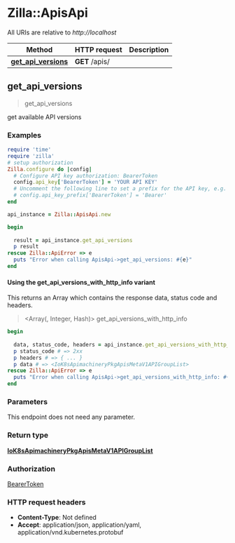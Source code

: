 # Zilla::ApisApi

All URIs are relative to *http://localhost*

| Method | HTTP request | Description |
| ------ | ------------ | ----------- |
| [**get_api_versions**](ApisApi.md#get_api_versions) | **GET** /apis/ |  |


## get_api_versions

> <IoK8sApimachineryPkgApisMetaV1APIGroupList> get_api_versions



get available API versions

### Examples

```ruby
require 'time'
require 'zilla'
# setup authorization
Zilla.configure do |config|
  # Configure API key authorization: BearerToken
  config.api_key['BearerToken'] = 'YOUR API KEY'
  # Uncomment the following line to set a prefix for the API key, e.g. 'Bearer' (defaults to nil)
  # config.api_key_prefix['BearerToken'] = 'Bearer'
end

api_instance = Zilla::ApisApi.new

begin
  
  result = api_instance.get_api_versions
  p result
rescue Zilla::ApiError => e
  puts "Error when calling ApisApi->get_api_versions: #{e}"
end
```

#### Using the get_api_versions_with_http_info variant

This returns an Array which contains the response data, status code and headers.

> <Array(<IoK8sApimachineryPkgApisMetaV1APIGroupList>, Integer, Hash)> get_api_versions_with_http_info

```ruby
begin
  
  data, status_code, headers = api_instance.get_api_versions_with_http_info
  p status_code # => 2xx
  p headers # => { ... }
  p data # => <IoK8sApimachineryPkgApisMetaV1APIGroupList>
rescue Zilla::ApiError => e
  puts "Error when calling ApisApi->get_api_versions_with_http_info: #{e}"
end
```

### Parameters

This endpoint does not need any parameter.

### Return type

[**IoK8sApimachineryPkgApisMetaV1APIGroupList**](IoK8sApimachineryPkgApisMetaV1APIGroupList.md)

### Authorization

[BearerToken](../README.md#BearerToken)

### HTTP request headers

- **Content-Type**: Not defined
- **Accept**: application/json, application/yaml, application/vnd.kubernetes.protobuf

